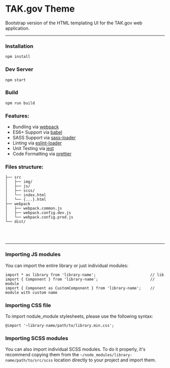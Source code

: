 # TAK.gov Theme

Bootstrap version of the HTML templating UI for the TAK.gov web application.

---

### Installation

```
npm install
```

### Dev Server

```
npm start
```

### Build

```
npm run build
```

### Features:

- Bundling via [webpack](https://github.com/webpack/webpack)
- ES6+ Support via [babel](https://babeljs.io/)
- SASS Support via [sass-loader](https://github.com/jtangelder/sass-loader)
- Linting via [eslint-loader](https://github.com/MoOx/eslint-loader)
- Unit Testing via [jest](https://github.com/facebook/jest)
- Code Formatting via [prettier](https://github.com/prettier/prettier)

### Files structure:

```
├── src
│   ├── img/
│   ├── js/
│   ├── scss/
│   └── index.html
│   └── {...}.html
├── webpack
│   ├── webpack.common.js
│   ├── webpack.config.dev.js
│   └── webpack.config.prod.js
└── dist/
```

<br><br>

---

### Importing JS modules

You can import the entire library or just individual modules:

```
import * as library from 'library-name';                        // lib
import { Component } from 'library-name';                       // module
import { Component as CustomComponent } from 'library-name';    // module with custom name
```

### Importing CSS file

To import nodule_module stylesheets, please use the following syntax:

```
@import '~library-name/path/to/library.min.css';
```

### Importing SCSS modules

You can also import individual SCSS modules. To do it properly, it's recommend copying them from
the `~/node_modules/library-name/path/to/src/scss` location directly to your project and import them.
